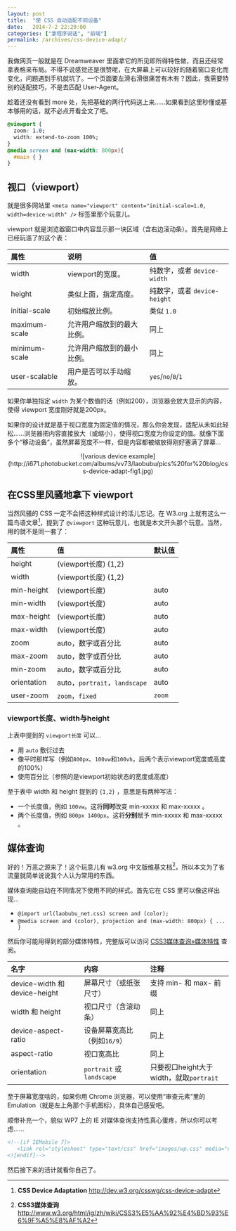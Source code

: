 ```yaml
---
layout: post
title:  "使 CSS 自动适配不同设备"
date:   2014-7-2 22:29:00
categories: ["拿程序说话", "前端"]
permalink: /archives/css-device-adapt/
---
```


我做网页一般就是在 Dreamweaver 里面拿它的所见即所得特性做，而且还经常拿表格来布局。不得不说感觉还是很赞呢，在大屏幕上可以较好的随着窗口变化而变化，问题遇到手机就坑了。一个页面要左滑右滑很痛苦有木有？因此，我需要特别的适配技巧，不是去匹配 User-Agent。

趁着还没有看到 more 处，先把基础的两行代码送上来……如果看到这里秒懂或基本够用的话，就不必点开看全文了吧。

```css
@viewport {
  zoom: 1.0;
  width: extend-to-zoom 100%;
}
@media screen and (max-width: 800px){ 
  #main { }
}
```

<!--more-->

## 视口（viewport）

就是很多网站里 `<meta name="viewport" content="initial-scale=1.0, width=device-width" />` 标签里那个玩意儿。

viewport 就是浏览器窗口中内容显示那一块区域（含右边滚动条）。首先是网络上已经玩滥了的这个表：

| 属性 | 说明 | 值
|:-----|:-----|:-----
|width|viewport的宽度。|纯数字，或者 `device-width`
|height|类似上面，指定高度。|纯数字，或者 `device-height`
|initial-scale|初始缩放比例。| 类似 `1.0`
|maximum-scale|允许用户缩放到的最大比例。| 同上
|minimum-scale|允许用户缩放到的最小比例。| 同上
|user-scalable|用户是否可以手动缩放。|`yes`/`no`/`0`/`1`

如果你单独指定 `width` 为某个数值的话（例如200），浏览器会放大显示的内容，使得 viewport 宽度刚好就是200px。

如果你的设计就是基于视口宽度为固定值的情况，那么你会发现，适配从未如此轻松……浏览器把内容直接放大（或缩小），使得视口宽度为你设定的值。就像下面多个“移动设备”，虽然屏幕宽度不一样，但是内容都被缩放得刚好塞满了屏幕…

<center>![various device example](http://i671.photobucket.com/albums/vv73/laobubu/pics%20for%20blog/css-device-adapt-fig1.jpg)</center>



## 在CSS里风骚地拿下 viewport

当然风骚的 CSS 一定不会把这种样式设计的活儿忘记。在 W3.org 上就有这么一篇鸟语文章[^w3adapt]，提到了 `@viewport` 这种玩意儿，也就是本文开头那个玩意。当然，用的就不是同一套了：

属性 |值	|默认值
:---|:---|:---
height  |(viewport长度) {1,2}|
width   |(viewport长度) {1,2}|
min-height|(viewport长度)   |auto
min-width|(viewport长度)   |auto
max-height|(viewport长度)   |auto
max-width|(viewport长度)   |auto
zoom|auto，数字或百分比|auto
max-zoom|auto，数字或百分比|auto
min-zoom|auto，数字或百分比|auto
orientation|auto，`portrait`，`landscape`   |auto
user-zoom|`zoom`，`fixed`|`zoom`

### viewport长度、width与height

上表中提到的 `viewport长度` 可以…

* 用 `auto` 敷衍过去
* 像平时那样写（例如`800px`、`100vw`和`100vh`，后两个表示viewport宽度或高度的100%）
* 使用百分比（参照的是viewport初始状态的宽度或高度）

至于表中 width 和 height 提到的 `{1,2}` ，意思是有两种写法：

* 一个长度值，例如 `100vw`。这将**同时**改变 min-xxxxx 和 max-xxxxx 。
* 两个长度值，例如 `800px 1400px`。这将**分别**赋予 min-xxxxx 和 max-xxxxx 。

## 媒体查询

好的！万恶之源来了！这个玩意儿有 w3.org 中文版维基文档[^w3query]，所以本文为了省流量就简单说说我个人认为常用的东西。

媒体查询能自动在不同情况下使用不同的样式。首先它在 CSS 里可以像这样出现…

* `@import url(laobubu_net.css) screen and (color);`
* `@media screen and (color), projection and (max-width: 800px) { ... }`

然后你可能用得到的部分媒体特性，完整版可以访问 [CSS3媒体查询&raquo;媒体特性](http://www.w3.org/html/ig/zh/wiki/CSS3%E5%AA%92%E4%BD%93%E6%9F%A5%E8%AF%A2#.E5.AA.92.E4.BD.93.E7.89.B9.E6.80.A7) 查阅。

| 名字 | 内容 | 注释
|:--   |:--   |:--
|device-width 和 device-height | 屏幕尺寸（或纸张尺寸） | 支持 min- 和 max- 前缀
|width 和 height | 视口尺寸（含滚动条） | 同上
|device-aspect-ratio| 设备屏幕宽高比（例如`16/9`）  | 同上
|aspect-ratio| 视口宽高比  | 同上
|orientation| `portrait` 或 `landscape` | 只要视口height大于width，就取`portrait`

至于屏幕宽度啥的，如果你用 Chrome 浏览器，可以使用“审查元素”里的Emulation（就是左上角那个手机图标），具体自己感受吧。

顺带补充一个，貌似 WP7 上的 IE 对媒体查询支持性真心蛋疼，所以你可以考虑……

```html
<!--[if IEMobile 7]>
   <link rel="stylesheet" type="text/css" href="images/wp.css" media="screen">
<![endif]-->
```

然后接下来的活计就看你自己了。


[^w3adapt]: **CSS Device Adaptation** http://dev.w3.org/csswg/css-device-adapt

[^w3query]: **CSS3媒体查询** http://www.w3.org/html/ig/zh/wiki/CSS3%E5%AA%92%E4%BD%93%E6%9F%A5%E8%AF%A2